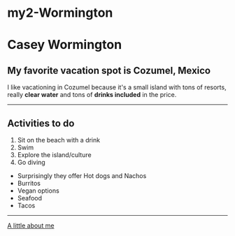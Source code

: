 # my2-Wormington

# Casey Wormington

## My favorite vacation spot is Cozumel, Mexico
I like vacationing in Cozumel because it's a small island with tons of resorts, really **clear water** and tons of **drinks included** in the price.

---

## Activities to do
1. Sit on the beach with a drink
2. Swim
3. Explore the island/culture
4. Go diving

- Surprisingly they offer Hot dogs and Nachos
- Burritos
- Vegan options
- Seafood
- Tacos

---

[A little about me](MyStats.md)